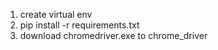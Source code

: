 1. create virtual env
2. pip install -r requirements.txt
3. download chromedriver.exe to chrome_driver
